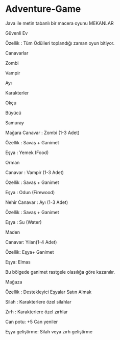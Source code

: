 # Adventure-Game
 Java ile metin tabanlı bir macera oyunu
MEKANLAR

Güvenli Ev

Özellik : Tüm Ödülleri toplandığı zaman oyun bitiyor.

Canavarlar

Zombi 

Vampir 

Ayı

Karakterler

Okçu

Büyücü

Samuray

Mağara
Canavar : Zombi (1-3 Adet)

Özellik : Savaş + Ganimet

Eşya : Yemek (Food)

Orman

Canavar : Vampir (1-3 Adet)

Özellik : Savaş + Ganimet

Eşya : Odun (Firewood)


Nehir
Canavar : Ayı (1-3 Adet)

Özellik : Savaş + Ganimet

Eşya : Su (Water)

Maden

Canavar: Yılan(1-4 Adet)

Özellik: Eşya+ Ganimet

Eşya: Elmas

Bu bölgede ganimet rastgele olasılığa göre kazanılır.

Mağaza

Özellik : Destekleyici Eşyalar Satın Almak

Silah : Karakterlere özel silahlar 

Zırh : Karakterlere özel zırhlar

Can potu: +5 Can yeniler

Eşya geliştirme: Silah veya zırh geliştirme



